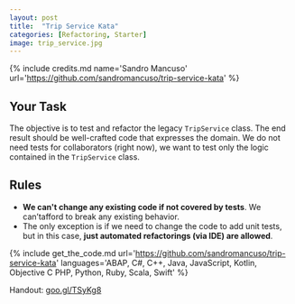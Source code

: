 ```yaml
---
layout: post
title:  "Trip Service Kata"
categories: [Refactoring, Starter]
image: trip_service.jpg
---
```


{% include credits.md name='Sandro Mancuso' url='https://github.com/sandromancuso/trip-service-kata' %}

## Your Task

The objective is to test and refactor the legacy `TripService` class.
The end result should be well-crafted code that expresses the domain.
We do not need tests for collaborators (right now), we want to test only
the logic contained in the `TripService` class.

## Rules
* **We can't change any existing code if not covered by tests**. We
  can’tafford to break any existing behavior.
* The only exception is if we need to change the code to add unit tests,
  but in this case, **just automated refactorings (via IDE) are allowed**.

{%
    include get_the_code.md 
    url='https://github.com/sandromancuso/trip-service-kata' 
    languages='ABAP, C#, C++, Java, JavaScript, Kotlin,
               Objective C PHP, Python, Ruby, Scala, Swift'
%}

Handout: [goo.gl/TSyKg8](https://goo.gl/TSyKg8)
